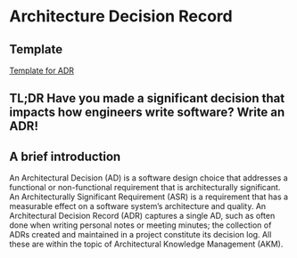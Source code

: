 # Architecture Decision Record
## Template
[Template for ADR](template.md)

## **TL;DR Have you made a significant decision that impacts how engineers write software? Write an ADR!**

## A brief introduction

An Architectural Decision (AD) is a software design choice that addresses a functional or non-functional requirement
that is architecturally significant. An Architecturally Significant Requirement (ASR) is a requirement that has a
measurable effect on a software system’s architecture and quality. An Architectural Decision Record (ADR) captures a
single AD, such as often done when writing personal notes or meeting minutes; the collection of ADRs created and
maintained in a project constitute its decision log. All these are within the topic of Architectural Knowledge
Management (AKM).

